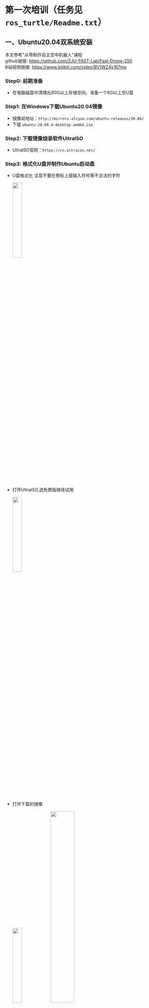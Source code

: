# 第一次培训（任务见`ros_turtle/Readme.txt`）
## 一、Ubuntu20.04双系统安装
本文参考"从零制作自主空中机器人"课程     
github链接: https://github.com/ZJU-FAST-Lab/Fast-Drone-250     
B站视频链接: https://www.bilibili.com/video/BV1WZ4y167me
### Step0: 前期准备
- 在电脑磁盘中清理出80G以上存储空间、准备一个8G以上空U盘
### Step1: 在Windows下载Ubuntu20.04镜像
- 镜像站地址：`http://mirrors.aliyun.com/ubuntu-releases/20.04/` 
- 下载 `ubuntu-20.04.4-desktop-amd64.iso`
### Step2: 下载镜像烧录软件UltraISO
- UltraISO官网：`https://cn.ultraiso.net/`
### Step3: 格式化U盘并制作Ubuntu启动盘
- U盘格式化
  注意不要在卷标上面输入符号等不合法的字符

  <img src="https://github.com/qtjdyx/ZJUS/assets/116424162/8baec5d3-9f08-482a-92e5-ea0b766539fb" width="25%">
- 打开UltraISO,选免费版继续试用

  <img src="https://github.com/qtjdyx/ZJUS/assets/116424162/6b73505c-15c4-4655-ad5a-bc30f677e38a" width="25%">
  
- 打开下载的镜像

  <img src="https://github.com/qtjdyx/ZJUS/assets/116424162/6850b18d-a1eb-4351-904a-c575317ee8d7" width="25%">    
  <img src="https://github.com/qtjdyx/ZJUS/assets/116424162/6027cc4e-4582-4b2e-beb2-8817be12cfd3" width="40%">   
- 写入硬盘镜像
  
  <img src="https://github.com/qtjdyx/ZJUS/assets/116424162/73ffea14-5cef-4ad2-bbe7-56efcfd19da6" width="25%">
- 选择U盘，等待写入  

  <img src="https://github.com/qtjdyx/ZJUS/assets/116424162/b027080d-b434-494d-9b17-5de1086984c1" width="25%">
### Step4: 释放磁盘空间
- 以管理员权限进入进入控制面板-系统和安全-创建并格式化硬盘分区

  <img src="https://github.com/qtjdyx/ZJUS/assets/116424162/ac7c0c0f-0d70-495d-8226-2b50b0c937c8" width="75%">
  <img src="https://github.com/qtjdyx/ZJUS/assets/116424162/82828ae2-a215-471c-9e9c-08c7239459e6" width="75%">
- 选择你要分割的分区（有80G以上空闲的分区），右键，选择压缩卷

  <img src="https://github.com/qtjdyx/ZJUS/assets/116424162/d7ec9268-7d6a-4a03-b27f-87be3fb2391f" width="50%">
- 输入要压缩的空间量（单位为MB），该大小为你希望分给Ubuntu系统的大小（图中用2000MB示意）

  <img src="https://github.com/qtjdyx/ZJUS/assets/116424162/7cbfe86b-2b96-4c04-bdf2-50ea2ab4a065" width="50%">
- 此时，在你压缩的磁盘后将会出现一块未分配的磁盘分区，大小为你输入的压缩空间量

  <img src="https://github.com/qtjdyx/ZJUS/assets/116424162/b38fc73d-8788-4e83-ac7d-63b7a9efbdd4" width="50%">
### Step5: 重启电脑进入BIOS界面，设置启动选项
- 首先查询你的电脑进入BIOS界面的方式

  <img src="https://github.com/qtjdyx/ZJUS/assets/116424162/131d8996-4b39-4fd8-b8d3-e811553a48b9" width="50%">
- 重启电脑，开机同时连续按F2（你的电脑进入BIOS界面的方式），当电脑品牌徽标出现后，电脑会进入BIOS界面/UEFI界面

  <img src="https://github.com/qtjdyx/ZJUS/assets/116424162/9a4c365c-c46b-4404-b77e-61809acf0b6f" width="50%">
- 进入Advance模式下，找到`Security`下的安全启动，关闭安全启动项     
  `Security（安全）`—`Secure Boot（安全启动）`—`Disabled（关闭）`     
  <img src="https://github.com/qtjdyx/ZJUS/assets/116424162/d1cca790-5420-4763-bd86-e193eec5acfc" width="50%">
- 有时要在启动项`Boot`中找到U盘启动项并允许从U盘启动
- ！！！！保存退出！！！！
- 重启电脑，插上启动盘，进入BIOS界面，此时在开机启动项上会出现两个以上启动选项，一个是默认启动项`Windows boot manager`,一个是你的U盘启动选项xxxxxx(一般为U盘厂家名字）（xxxx（你的启动盘卷标））
- 将U盘启动上移至第一启动选项，保存退出
- 备注：这一步非必须，视情况可以与上一步合并

### Step6: 插入Ubuntu启动盘并用U盘启动
- 确认你的笔记本在开机前处在以下状态
  1. 在磁盘中拥有一块大小足够的未分配空间
  2. 电脑的安全启动选项已经关闭，否则会禁止你从外部启动
  3. U盘启动选型被允许，否则会禁止你从U盘启动
  4. 最好U盘启动选项在第一顺位
  5. 电脑处在关机状态
- 插入启动盘并从U盘启动，选择`install ubuntu`

  <img src="https://github.com/qtjdyx/ZJUS/assets/116424162/6b5b5b5d-85f1-4a33-9854-beaed9dd5836" width="50%"> 
 
### Step7: 安装Ubuntu操作系统
- 最好选择英文安装，想用中文也行
- 选择键盘布局
- 不连接到无线网
- 选择正常安装 如有Nvidia独显或者一些特殊的网卡，可以尝试选择
  `为图形或无线硬件，以及其他媒体格式安装第三方软件`

  <img src="https://github.com/qtjdyx/ZJUS/assets/116424162/77897dad-de3a-4434-9145-ed31490ede38" width="50%">

- 选择其他安装选型！！一定**不能**选择清除整个磁盘！！

  <img src="https://github.com/qtjdyx/ZJUS/assets/116424162/44ffb729-469a-499e-a29a-919c541a8c2f" width="50%">

- 这时候，界面上将会显示你当前磁盘的分区表！！一定**不能**选择新建分区表！！否则将会格式化你的磁盘
- 视频中选择新建的原因是NUC是新机，固态硬盘上没有任何分区信息，才需要新建分区表
- 在磁盘的分区表中，应该有一块空闲区域，即为那块未分配的磁盘空间
- 选中空闲，点击`+`
  
  <img src="https://github.com/qtjdyx/ZJUS/assets/116424162/3f24a360-2110-40fc-a1d6-b0bccaba2614f" width="50%">
   
- 设置EFI系统分区 EFI system partition，格式为主分区，默认空间起始位置，大小512MB
- 选中空闲，点击`+`
- 设置交换空间swapping space，格式为逻辑分区，默认空间起始位置，大小为电脑内存两倍，8GRAM->16G,16GRAM->20G-30G左右
- 选中空闲，点击`+`
- 将剩下的空间挂载在主分区`/`下,格式为主分区，默认空间起始位置，大小所有空闲，用于Ext4日志文件系统       

 <img src="https://github.com/qtjdyx/ZJUS/assets/116424162/3974c486-6fd9-46aa-8bb5-c25d883ea2e7" width="27%">
 <img src="https://github.com/qtjdyx/ZJUS/assets/116424162/88137925-fa91-4f7a-8da2-37a6896fbde7" width="29%">
 <img src="https://github.com/qtjdyx/ZJUS/assets/116424162/cfc49587-3155-406d-9de1-2519a8425c71" width="26%">

- 选择时区
- 创建用户名
- 在ubuntu命令行中，每一行最开始的即为user@PC:(用户名@计算机名:)
- 密码可以设置一位，方便后续命令行中sudo的时候输入密码
- 安装完成
- 重启
### Step8: 设置默认启动选项
- 进入BIOS-启动项
- 选自Windows或者Ubuntu作为默认启动项
- 以后电脑开机时会弹出启动项选择界面，未选择则按照默认启动项启动。

## 二、ROS一键安装
本文参考"【Autolabor初级教程】ROS机器人入门"课程     
文档链接: http://www.autolabor.com.cn/book/ROSTutorials/
B站视频链接:https://www.bilibili.com/video/BV1Ci4y1L7ZZ/
### Step1: 安装ROS-noetic并配置
- https://fishros.org.cn/forum/topic/20/小鱼的一键安装系列?lang=zh-CN
- `ctrl+ALT+T`打开终端，输入以下一键安装指令（可以ctrl+shift+v在终端粘贴）
`wget http://fishros.com/install -O fishros && . fishros`
- 根据提示，安装ROS-noetic桌面版（不要装ROS2），可以参考该文档https://azitide.github.io/post/ubuntu_ROS.html
- 根据上述文档进行配置rosdep等操作
### Step2: 测试ROS
- 首先启动三个终端(`ctrl + alt + T`，三次)
- 终端1键入:`roscore`
- 终端2键入:`rosrun turtlesim turtlesim_node`(此时会弹出图形化界面)
- 终端3键入:`rosrun turtlesim turtle_teleop_key`(保持鼠标光标在该终端，在3中可以通过上下左右控制2中乌龟的运动)
### Step3: 安装terminator
- 在 ROS 中，需要频繁的使用到终端，且可能需要同时开启多个窗口，推荐一款较为好用的终端:Terminator。
- ctrl+ALT+T 打开终端，输入`sudo apt install terminator`
- 添加到收藏夹：显示应用程序 ---> 搜索 terminator ---> 右击 选择 添加到收藏夹
- 常用快捷键如下：
```  
Alt+Up                          //移动到上面的终端
Alt+Down                        //移动到下面的终端
Alt+Left                        //移动到左边的终端
Alt+Right                       //移动到右边的终端
Ctrl+Shift+O                    //水平分割终端
Ctrl+Shift+E                    //垂直分割终端
Ctrl+Shift+Right                //在垂直分割的终端中将分割条向右移动
Ctrl+Shift+Left                 //在垂直分割的终端中将分割条向左移动
Ctrl+Shift+Up                   //在水平分割的终端中将分割条向上移动
Ctrl+Shift+Down                 //在水平分割的终端中将分割条向下移动
Ctrl+Shift+S                    //隐藏/显示滚动条
Ctrl+Shift+F                    //搜索
Ctrl+Shift+C                    //复制选中的内容到剪贴板
Ctrl+Shift+V                    //粘贴剪贴板的内容到此处
Ctrl+Shift+W                    //关闭当前终端
Ctrl+Shift+Q                    //退出当前窗口，当前窗口的所有终端都将被关闭
Ctrl+Shift+X                    //最大化显示当前终端
Ctrl+Shift+Z                    //最大化显示当前终端并使字体放大
Ctrl+Shift+N or Ctrl+Tab        //移动到下一个终端
Ctrl+Shift+P or Ctrl+Shift+Tab  //Crtl+Shift+Tab 移动到之前的一个终端
```
- 安装完terminator后，`ctrl+ALT+T`即可打开terminator
## 三、VScode安装与ROS调试
文档链接: http://www.autolabor.com.cn/book/ROSTutorials/
B站视频链接:https://www.bilibili.com/video/BV1Ci4y1L7ZZ/
参考视频中P25-28即可完成，对应到文档的1.4.2
## 四、工作空间创建与任务程序运行
### Step1: 创建工作空间
- 在home目录下右键打开终端，输入`mkdir -p course_1/src`，进入该文件夹`cd course_1`，输入`catkin_make`进行编译
- 从github仓库下下载文件夹`ros_turtle`，将其复制到`course_1/src`下，再在`course_1`目录下右键打开终端，输入`catkin_make`进行编译，然后输入`source ./devel.setup.bash`
### Step2: 任务程序运行
- 在上一步的终端下，输入`roslaunch ros_turtle turtle_todo.launch`，若正常运行，可以出现含有一个小乌龟的画面，可以在终端下输入`ctrl+C`结束执行。
- ros_turtle文件夹中右键打开终端，输入`code .`可以用vscode打开文件夹，其中要关注的是`/launch/turtle_todo.launch`和`/scr/turtle_todo.cpp`
- 每次对.launch和.cpp文件进行修改后，运行前均需要在`course_1`目录下打开终端输入`catkin_make`进行编译，然后输入`source ./devel.setup.bash`，然后输入`roslaunch ros_turtle turtle_todo.launch`即可运行更新后的代码。
## 五、第一周任务
- 见`ros_turtle/Readme.txt`
